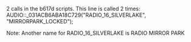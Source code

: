 2 calls in the b617d scripts. This line is called 2 times:
AUDIO::_031ACB6ABA18C729("RADIO_16_SILVERLAKE", "MIRRORPARK_LOCKED");

Note: Another name for RADIO_16_SILVERLAKE is RADIO MIRROR PARK